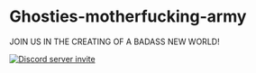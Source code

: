 # Ghosties-motherfucking-army
JOIN US IN THE CREATING OF A BADASS NEW WORLD!

<a href="https://discord.gg/mZrMSzJ">
  <img src="https://discordapp.com/api/guilds/732855745581678602/embed.png?style=banner2" title="Discord server invite" alt="Discord server invite" />
</a>
